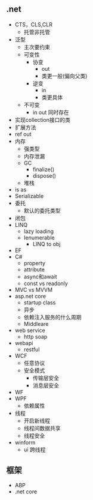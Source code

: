 ## .net

+ CTS，CLS,CLR
   - 托管非托管
+ 泛型
   - 主次要约束
   - 可变性
        + 协变
            - out
            - 类更一般(偏向父类)
        + 逆变
            - in
            - 类更具体
   - 不可变
        + in out 同时存在
+ 实现collection接口的类
+ 扩展方法
+ ref out
+ 内存
   - 强类型
   - 内存泄漏
   - GC
        + finalize()
        + dispose()
   - 堆栈
+ is as
+ Serializable
+ 委托
   - 默认的委托类型
+ 闭包
+ LINQ
   - lazy loading
   - Ienumerable
        + LINQ to obj
+ EF
+ C#
   - property
   - attribute
   - async和await
   - const vs readonly
+ MVC vs MVVM
+ asp.net core
   - startup class
   - 异步
   - 依赖注入服务的什么周期
   - Middleare
+ web service
   - http soap
+ webapi
   - restful
+ WCF
   - 任意协议
   - 安全模式
        + 传输层安全
        + 消息层安全
+ WF
+ WPF
   + 依赖属性
+ 线程
   - 开启新线程
   - 线程间数据共享
   - 线程安全
+ winform
   - ui 跨线程


## 框架

+ ABP
+ .net core